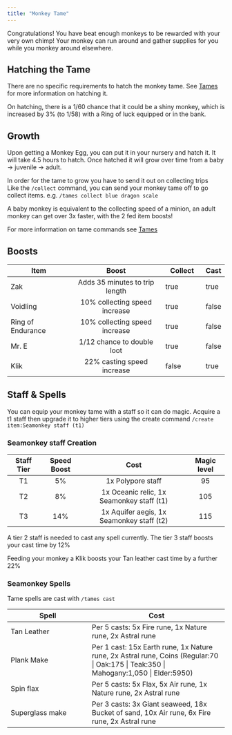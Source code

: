 ```yaml
---
title: "Monkey Tame"
---
```


Congratulations! You have beat enough monkeys to be rewarded with your very own chimp! Your monkey can run around and gather supplies for you while you monkey around elsewhere.

## Hatching the Tame

There are no specific requirements to hatch the monkey tame. See [Tames](./#hatching-the-tame) for more information on hatching it.

On hatching, there is a 1/60 chance that it could be a shiny monkey, which is increased by 3% (to 1/58) with a Ring of luck equipped or in the bank.

## Growth

Upon getting a Monkey Egg, you can put it in your nursery and hatch it. It will take 4.5 hours to hatch. Once hatched it will grow over time from a baby -> juvenile -> adult.

In order for the tame to grow you have to send it out on collecting trips\
Like the `/collect` command, you can send your monkey tame off to go collect items. e.g. `/tames collect blue dragon scale`

A baby monkey is equivalent to the collecting speed of a minion, an adult monkey can get over 3x faster, with the 2 fed item boosts!

For more information on tame commands see [Tames](./)

## Boosts

<table><thead><tr><th width="169">Item</th><th width="296" align="center">Boost</th><th width="95" data-type="checkbox">Collect</th><th data-type="checkbox">Cast</th></tr></thead><tbody><tr><td>Zak</td><td align="center">Adds 35 minutes to trip length</td><td>true</td><td>true</td></tr><tr><td>Voidling</td><td align="center">10% collecting speed increase</td><td>true</td><td>false</td></tr><tr><td>Ring of Endurance</td><td align="center">10% collecting speed increase</td><td>true</td><td>false</td></tr><tr><td>Mr. E</td><td align="center">1/12 chance to double loot</td><td>true</td><td>false</td></tr><tr><td>Klik</td><td align="center">22% casting speed increase</td><td>false</td><td>true</td></tr></tbody></table>

## Staff & Spells

You can equip your monkey tame with a staff so it can do magic. Acquire a t1 staff then upgrade it to higher tiers using the create command `/create item:Seamonkey staff (t1)`

### Seamonkey staff Creation

<table data-full-width="false"><thead><tr><th align="center">Staff Tier</th><th align="center">Speed Boost</th><th align="center">Cost</th><th align="center">Magic level</th></tr></thead><tbody><tr><td align="center">T1</td><td align="center">5%</td><td align="center">1x Polypore staff</td><td align="center">95</td></tr><tr><td align="center">T2</td><td align="center">8%</td><td align="center">1x Oceanic relic, 1x Seamonkey staff (t1)</td><td align="center">105</td></tr><tr><td align="center">T3</td><td align="center">14%</td><td align="center">1x Aquifer aegis, 1x Seamonkey staff (t2)</td><td align="center">115</td></tr></tbody></table>

A tier 2 staff is needed to cast any spell currently. The tier 3 staff boosts your cast time by 12%

Feeding your monkey a Klik boosts your Tan leather cast time by a further 22%

### Seamonkey Spells

Tame spells are cast with `/tames cast`

<table><thead><tr><th width="172">Spell</th><th>Cost</th></tr></thead><tbody><tr><td>Tan Leather</td><td>Per 5 casts: 5x Fire rune, 1x Nature rune, 2x Astral rune</td></tr><tr><td>Plank Make</td><td>Per 1 cast: 15x Earth rune, 1x Nature rune, 2x Astral rune, Coins (Regular:70 | Oak:175 | Teak:350 | Mahogany:1,050 | Elder:5950)</td></tr><tr><td>Spin flax</td><td>Per 5 casts: 5x Flax, 5x Air rune, 1x Nature rune, 2x Astral rune</td></tr><tr><td>Superglass make</td><td>Per 3 casts: 3x Giant seaweed, 18x Bucket of sand, 10x Air rune, 6x Fire rune, 2x Astral rune</td></tr></tbody></table>
